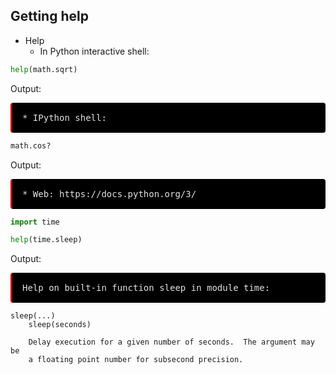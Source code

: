 ## Getting help

* Help
    * In Python interactive shell:
```python
help(math.sqrt)
```
Output:

<pre style="display:block; white-space: pre-wrap; padding:16px; background-color: #000; color: #e2e2e2; font-family: Hack, Consolas, Menlo, Mono, monospace; border-left: .25em solid #bc0000; border-radius: 4px;">* IPython shell:</pre>
```python
math.cos?
```
Output:

<pre style="display:block; white-space: pre-wrap; padding:16px; background-color: #000; color: #e2e2e2; font-family: Hack, Consolas, Menlo, Mono, monospace; border-left: .25em solid #bc0000; border-radius: 4px;">* Web: https://docs.python.org/3/  </pre>


```python
import time

help(time.sleep)
```

Output:

<pre style="display:block; white-space: pre-wrap; padding:16px; background-color: #000; color: #e2e2e2; font-family: Hack, Consolas, Menlo, Mono, monospace; border-left: .25em solid #bc0000; border-radius: 4px;">Help on built-in function sleep in module time:</pre>
    
    sleep(...)
        sleep(seconds)
        
        Delay execution for a given number of seconds.  The argument may be
        a floating point number for subsecond precision.